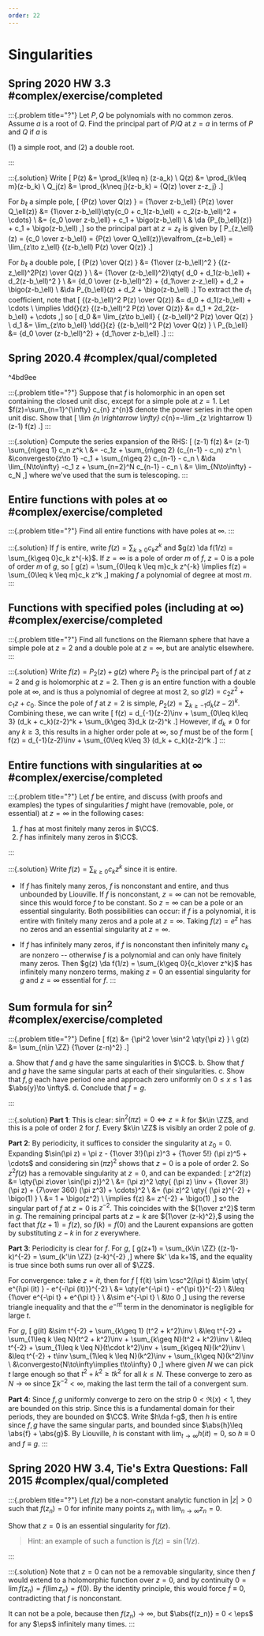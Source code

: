 ```yaml
---
order: 22
---
```


# Singularities

## Spring 2020 HW 3.3 #complex/exercise/completed

:::{.problem title="?"}
Let $P, Q$ be polynomials with no common zeros. Assume $a$ is a root of
$Q$.
Find the principal part of $P/Q$ at $z=a$ in terms of $P$ and $Q$ if $a$ is 

(1) a simple root, and 
(2) a double root.

:::

:::{.solution}
Write 
\[
P(z) &= \prod_{k\leq n} (z-a_k) \\
Q(z) &= \prod_{k\leq m}(z-b_k) \\
Q_j(z) &= \prod_{k\neq j}(z-b_k) = {Q(z) \over z-z_j}
.\]

For $b_\ell$ a simple pole,
\[
{P(z) \over Q(z) } = {1\over z-b_\ell} {P(z) \over Q_\ell(z)} 
&= {1\over z-b_\ell}\qty{c_0 + c_1(z-b_\ell) + c_2(z-b_\ell)^2 + \cdots} \\
&= {c_0 \over z-b_\ell} + c_1 + \bigo(z-b_\ell) \\
& \da {P_{b_\ell}(z)} + c_1 + \bigo(z-b_\ell) 
,\]
so the principal part at $z=z_\ell$ is given by
\[
P_{z_\ell}(z) = {c_0 \over z-b_\ell} = {P(z) \over Q_\ell(z)}\evalfrom_{z=b_\ell} = \lim_{z\to z_\ell} {(z-b_\ell) P(z) \over Q(z)}
.\]

For $b_\ell$ a double pole,
\[
{P(z) \over Q(z) } 
&= {1\over (z-b_\ell)^2 } {(z-z_\ell)^2P(z) \over Q(z) } \\
&= {1\over (z-b_\ell)^2}\qty{ d_0 + d_1(z-b_\ell) + d_2(z-b_\ell)^2 } \\
&= {d_0 \over (z-b_\ell)^2} + {d_1\over z-z_\ell} + d_2 + \bigo(z-b_\ell) \\
&\da P_{b_\ell}(z) + d_2 + \bigo(z-b_\ell)
.\]
To extract the $d_1$ coefficient, note that
\[
{(z-b_\ell)^2 P(z) \over Q(z)}
&= d_0 + d_1(z-b_\ell) + \cdots \\
\implies 
\dd{}{z} {(z-b_\ell)^2 P(z) \over Q(z)}
&= d_1 + 2d_2(z-b_\ell) + \cdots
,\]
so
\[
d_0 &= \lim_{z\to b_\ell} { (z-b_\ell)^2 P(z) \over Q(z) } \\
d_1 &= \lim_{z\to b_\ell} \dd{}{z} {(z-b_\ell)^2 P(z) \over Q(z) } \\
P_{b_\ell} 
&= {d_0 \over (z-b_\ell)^2} + {d_1\over z-b_\ell}
.\]
:::

## Spring 2020.4 #complex/qual/completed

^4bd9ee

:::{.problem title="?"}
Suppose that $f$ is holomorphic in an open set containing the closed unit disc, except for a simple pole at $z=1$. Let $f(z)=\sum_{n=1}^{\infty} c_{n} z^{n}$ denote the power series in the open unit disc. Show that 
\[
\lim _{n \rightarrow \infty} c_{n}=-\lim _{z \rightarrow 1}(z-1) f(z)
.\]
:::

:::{.solution}
Compute the series expansion of the RHS:
\[
(z-1) f(z) 
&= (z-1) \sum_{n\geq 1} c_n z^k \\
&= -c_1z + \sum_{n\geq 2} (c_{n-1} - c_n) z^n \\
&\convergesto{z\to 1} -c_1 + \sum_{n\geq 2} c_{n-1} - c_n \\
&\da \lim_{N\to\infty} -c_1 z + \sum_{n=2}^N c_{n-1} - c_n \\
&= \lim_{N\to\infty} -c_N
,\]
where we've used that the sum is telescoping.
:::

## Entire functions with poles at $\infty$ #complex/exercise/completed

:::{.problem title="?"}
Find all entire functions with have poles at $\infty$.
:::

:::{.solution}
If $f$ is entire, write $f(z) = \sum_{k\geq 0}c_k z^k$ and $g(z) \da f(1/z) = \sum_{k\geq 0}c_k z^{-k}$.
If $z=\infty$ is a pole of order $m$ of $f$, $z=0$ is a pole of order $m$ of $g$, so 
\[
g(z) = \sum_{0\leq k \leq m}c_k z^{-k} \implies f(z) = \sum_{0\leq k \leq m}c_k z^k
,\]
making $f$ a polynomial of degree at most $m$.
:::

## Functions with specified poles (including at $\infty$) #complex/exercise/completed

:::{.problem title="?"}
Find all functions on the Riemann sphere that have a simple pole at $z=2$ and a double pole at $z=\infty$, but are analytic elsewhere.
:::

:::{.solution}
Write $f(z) = P_2(z) + g(z)$ where $P_2$ is the principal part of $f$ at $z=2$ and $g$ is holomorphic at $z=2$.
Then $g$ is an entire function with a double pole at $\infty$, and is thus a polynomial of degree at most $2$, so $g(z) = c_2z^2 + c_1 z + c_0$.
Since the pole of $f$ at $z=2$ is simple, $P_2(z) = \sum_{k\geq -1} d_k (z-2)^k$.
Combining these, we can write
\[
f(z) = d_{-1}(z-2)\inv + \sum_{0\leq k\leq 3} (d_k + c_k)(z-2)^k + \sum_{k\geq 3}d_k (z-2)^k 
.\]
However, if $d_k\neq 0$ for any $k\geq 3$, this results in a higher order pole at $\infty$, so $f$ must be of the form
\[
f(z) = d_{-1}(z-2)\inv + \sum_{0\leq k\leq 3} (d_k + c_k)(z-2)^k 
.\]
:::

## Entire functions with singularities at $\infty$ #complex/exercise/completed

:::{.problem title="?"}
Let $f$ be entire, and discuss (with proofs and examples) the types of singularities $f$ might have (removable, pole, or essential) at $z=\infty$ in the following cases:

1. $f$ has at most finitely many zeros in $\CC$.
2. $f$ has infinitely many zeros in $\CC$.

:::

:::{.solution}
Write $f(z) = \sum_{k\geq 0} c_k z^k$ since it is entire.

- If $f$ has finitely many zeros, $f$ is nonconstant and entire, and thus unbounded by Liouville.
  If $f$ is nonconstant, $z=\infty$ can not be removable, since this would force $f$ to be constant.
  So $z=\infty$ can be a pole or an essential singularity.
  Both possibilities can occur: if $f$ is a polynomial, it is entire with finitely many zeros and a pole at $z=\infty$.
  Taking $f(z)= e^z$ has no zeros and an essential singularity at $z=\infty$.

- If $f$ has infinitely many zeros, if $f$ is nonconstant then infinitely many $c_k$ are nonzero -- otherwise $f$ is a polynomial and can only have finitely many zeros.
  Then $g(z) \da f(1/z) = \sum_{k\geq 0}{c_k\over z^k}$ has infinitely many nonzero terms, making $z=0$ an essential singularity for $g$ and $z=\infty$ essential for $f$.
:::

## Sum formula for $\sin^2$ #complex/exercise/completed

:::{.problem title="?"}
Define
\[
f(z) &= {\pi^2 \over \sin^2 \qty{\pi z} } \\
g(z) &= \sum_{n\in \ZZ} {1\over (z-n)^2}
.\]

a. Show that $f$ and $g$ have the same singularities in $\CC$.
b. Show that $f$ and $g$ have the same singular parts at each of their singularities.
c. Show that $f, g$ each have period one and approach zero uniformly on $0\leq x \leq 1$ as $\abs{y}\to \infty$.
d. Conclude that $f = g$.


:::

:::{.solution}
**Part 1**:
This is clear: $\sin^2(\pi z) = 0 \iff z = k$ for $k\in \ZZ$, and this is a pole of order 2 for $f$.
Every $k\in \ZZ$ is visibly an order 2 pole of $g$.

**Part 2**:
By periodicity, it suffices to consider the singularity at $z_0 = 0$.
Expanding $\sin(\pi z) = \pi z - {1\over 3!}(\pi z)^3 + {1\over 5!} (\pi z)^5 + \cdots$ and considering $\sin(\pi z)^2$ shows that $z=0$ is a pole of order 2.
So $z^2f(z)$ has a removable singularity at $z=0$, and can be expanded:
\[
z^2f(z) 
&= \qty{\pi z\over \sin(\pi z)}^2 \\
&= (\pi z)^2 \qty{ (\pi z) \inv + {1\over 3!}(\pi z) + {7\over 360} (\pi z^3) +  \cdots}^2 \\
&= (\pi z)^2 \qty{ (\pi z)^{-2} + \bigo(1)  } \\
&= 1 + \bigo(z^2) \\
\implies f(z) &= z^{-2} + \bigo(1)
,\]
so the singular part of $f$ at $z=0$ is $z^{-2}$.
This coincides with the ${1\over z^2}$ term in $g$.
The remaining principal parts at $z=k$ are ${1\over (z-k)^2},$ using the fact that $f(z+1) = f(z)$, so $f(k) = f(0)$ and the Laurent expansions are gotten by substituting $z-k$ in for $z$ everywhere.

**Part 3**:
Periodicity is clear for $f$.
For $g$,
\[
g(z+1) = \sum_{k\in \ZZ} ((z-1)-k)^{-2} = \sum_{k'\in \ZZ} (z-k)^{-2}
,\]
where $k' \da k+1$, and the equality is true since both sums run over all of $\ZZ$.

For convergence: take $z=it$, then for $f$
\[
f(it) \sim \csc^2(i\pi t) &\sim \qty{ e^{i\pi (it) } - e^{-i\pi (it)}}^{-2} \\
&= \qty{e^{-\pi t} - e^{\pi t}}^{-2} \\ 
&\leq {1\over e^{-\pi t} + e^{\pi t} } \\
&\sim e^{-\pi t} \\
&\to 0
,\]
using the reverse triangle inequality and that the $e^{-\pi t}$ term in the denominator is negligible for large $t$.

For $g$, 
\[
g(it) 
&\sim t^{-2} + \sum_{k\geq 1} (t^2 + k^2)\inv \\
&\leq t^{-2} + \sum_{1\leq k \leq N}(t^2 + k^2)\inv + \sum_{k\geq N}(t^2 + k^2)\inv \\
&\leq t^{-2} + \sum_{1\leq k \leq N}(t\cdot k^2)\inv + \sum_{k\geq N}(k^2)\inv \\
&\leq t^{-2} + t\inv \sum_{1\leq k \leq N}(k^2)\inv + \sum_{k\geq N}(k^2)\inv \\
&\convergesto{N\to\infty\implies t\to\infty} 0
,\]
where given $N$ we can pick $t$ large enough so that $t^2 + k^2 \geq tk^2$ for all $k\leq N$.
These converge to zero as $N\to\infty$ since $\sum k^{-2} < \infty$, making the last term the tail of a convergent sum.


**Part 4**:
Since $f,g$ uniformly converge to zero on the strip $0<\Re(x) < 1$, they are bounded on this strip.
Since this is a fundamental domain for their periods, they are bounded on $\CC$.
Write $h\da f-g$, then $h$ is entire since $f,g$ have the same singular parts, and bounded since $\abs{h}\leq \abs{f} + \abs{g}$.
By Liouville, $h$ is constant with $\lim_{t\to\infty} h(it) = 0$, so $h\equiv 0$ and $f\equiv g$.
:::

## Spring 2020 HW 3.4, Tie's Extra Questions: Fall 2015 #complex/qual/completed

:::{.problem title="?"}
Let $f(z)$ be a non-constant analytic function in $|z|>0$ such that $f(z_n) = 0$ for infinite many points $z_n$ with $\lim_{n \rightarrow \infty} z_n =0$. 

Show that $z=0$ is an essential singularity for $f(z)$.

> Hint: an example of such a function is $f(z) = \sin (1/z)$.

:::

:::{.solution}
Note that $z=0$ can not be a removable singularity, since then $f$ would extend to a holomorphic function over $z=0$, and by continuity $0 = \lim f(z_n) = f(\lim z_n) = f(0)$.
By the identity principle, this would force $f\equiv 0$, contradicting that $f$ is nonconstant.

It can not be a pole, because then $f(z_n)\to \infty$, but $\abs{f(z_n)} = 0 < \eps$ for any $\eps$ infinitely many times.
:::

